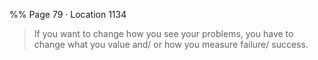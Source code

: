 %% Page 79 · Location 1134 
> If you want to change how you see your problems, you have to change what you value and/ or how you measure failure/ success. 